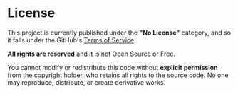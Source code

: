 # License
This project is currently published under the **"No License"** category, 
and so it falls under the GitHub's [Terms of Service](https://help.github.com/en/github/site-policy/github-terms-of-service).

**All rights are reserved** and it is not Open Source or Free. 

You cannot modify or redistribute this code without **explicit permission** from the copyright holder, 
who retains all rights to the source code. No one may reproduce, distribute, or create derivative works.
